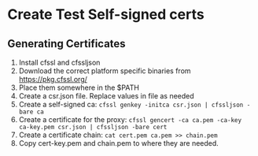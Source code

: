 # Create Test Self-signed certs

## Generating Certificates
1. Install cfssl and cfssljson
2. Download the correct platform specific binaries from https://pkg.cfssl.org/
3. Place them somewhere in the $PATH
4. Create a csr.json file. Replace values in file as needed
5. Create a self-signed ca: `cfssl genkey -initca csr.json | cfssljson -bare ca`
6. Create a certificate for the proxy: `cfssl gencert -ca ca.pem -ca-key ca-key.pem csr.json | cfssljson -bare cert`
7. Create a certificate chain: `cat cert.pem ca.pem >> chain.pem`
8. Copy cert-key.pem and chain.pem to where they are needed.
